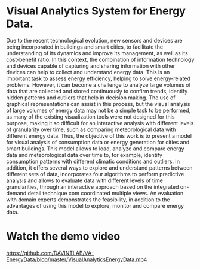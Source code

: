# Visual Analytics System for Energy Data.


Due to the recent technological evolution, new sensors and devices are being incorporated
in buildings and smart cities, to facilitate the understanding of its dynamics and
improve its management, as well as its cost-benefit ratio. In this context, the combination of
information technology and devices capable of capturing and sharing information with other
devices can help to collect and understand energy data. This is an important task to assess
energy efficiency, helping to solve energy-related problems. However, it can become
a challenge to analyze large volumes of data that are collected and stored continuously to
confirm trends, identify hidden patterns and outliers that help in decision making. The use
of graphical representations can assist in this process, but the visual analysis of large volumes
of energy data may not be a simple task to be performed, as many of the existing
visualization tools were not designed for this purpose, making it so difficult for an interactive
analysis with different levels of granularity over time, such as comparing meteorological
data with different energy data. Thus, the objective of this work is to present a model for
visual analysis of consumption data or energy generation for cities and smart buildings. This
model allows to load, analyze and compare energy data and meteorological data over time
to, for example, identify consumption patterns with different climatic conditions and outliers.
In addition, it offers several ways to explore and understand patterns between different sets
of data, incorporates four algorithms to perform predictive analysis and allows to evaluate
data with different levels of time granularities, through an interactive approach based on
the integrated on-demand detail technique com coordinated multiple views. An evaluation
with domain experts demonstrates the feasibility, in addition to the advantages of using this
model to explore, monitor and compare energy data.

# Watch the demo video
https://github.com/DAVINTLAB/VA-EnergyData/blob/master/VisualAnalyticsEnergyData.mp4
